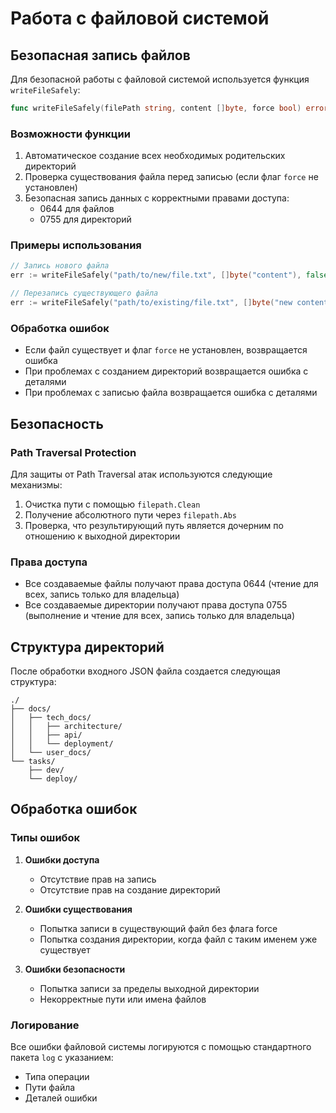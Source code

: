 # Работа с файловой системой

## Безопасная запись файлов

Для безопасной работы с файловой системой используется функция `writeFileSafely`:

```go
func writeFileSafely(filePath string, content []byte, force bool) error
```

### Возможности функции

1. Автоматическое создание всех необходимых родительских директорий
2. Проверка существования файла перед записью (если флаг `force` не установлен)
3. Безопасная запись данных с корректными правами доступа:
   - 0644 для файлов
   - 0755 для директорий

### Примеры использования

```go
// Запись нового файла
err := writeFileSafely("path/to/new/file.txt", []byte("content"), false)

// Перезапись существующего файла
err := writeFileSafely("path/to/existing/file.txt", []byte("new content"), true)
```

### Обработка ошибок

- Если файл существует и флаг `force` не установлен, возвращается ошибка
- При проблемах с созданием директорий возвращается ошибка с деталями
- При проблемах с записью файла возвращается ошибка с деталями

## Безопасность

### Path Traversal Protection

Для защиты от Path Traversal атак используются следующие механизмы:

1. Очистка пути с помощью `filepath.Clean`
2. Получение абсолютного пути через `filepath.Abs`
3. Проверка, что результирующий путь является дочерним по отношению к выходной директории

### Права доступа

- Все создаваемые файлы получают права доступа 0644 (чтение для всех, запись только для владельца)
- Все создаваемые директории получают права доступа 0755 (выполнение и чтение для всех, запись только для владельца)

## Структура директорий

После обработки входного JSON файла создается следующая структура:

```
./
├── docs/
│   ├── tech_docs/
│   │   ├── architecture/
│   │   ├── api/
│   │   └── deployment/
│   └── user_docs/
└── tasks/
    ├── dev/
    └── deploy/
```

## Обработка ошибок

### Типы ошибок

1. **Ошибки доступа**
   - Отсутствие прав на запись
   - Отсутствие прав на создание директорий

2. **Ошибки существования**
   - Попытка записи в существующий файл без флага force
   - Попытка создания директории, когда файл с таким именем уже существует

3. **Ошибки безопасности**
   - Попытка записи за пределы выходной директории
   - Некорректные пути или имена файлов

### Логирование

Все ошибки файловой системы логируются с помощью стандартного пакета `log` с указанием:
- Типа операции
- Пути файла
- Деталей ошибки 